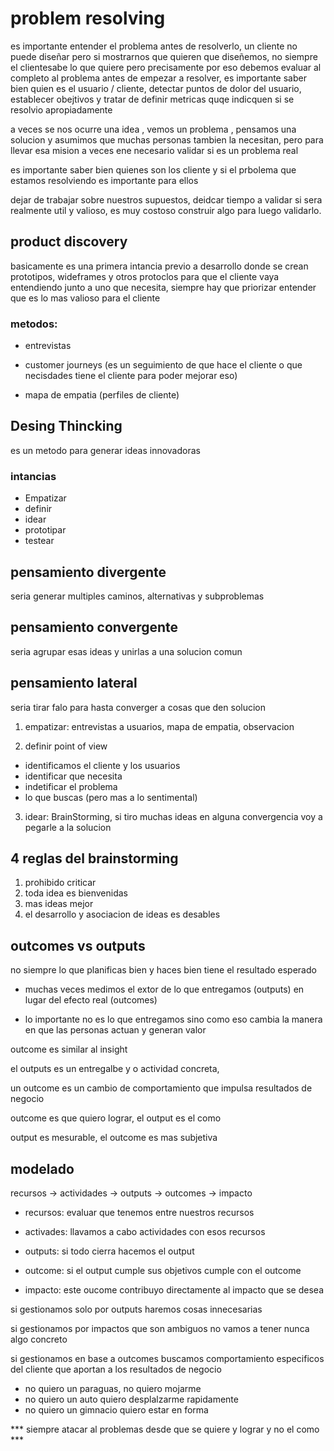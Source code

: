 # problem resolving

es importante entender el problema antes de resolverlo, un cliente no puede diseñar pero si mostrarnos que quieren que diseñemos, no siempre el clientesabe lo que quiere pero precisamente por eso debemos evaluar al completo al problema antes de empezar a resolver, es importante saber bien quien es el usuario / cliente, detectar puntos de dolor del usuario, establecer obejtivos y tratar de definir metricas quqe indicquen si se resolvio apropiadamente

a veces se nos ocurre una idea , vemos un problema , pensamos una solucion y asumimos que muchas personas tambien la necesitan, pero para llevar esa mision a veces ene necesario validar si es un problema real

es importante saber bien quienes son los cliente y si el prbolema que estamos resolviendo es importante para ellos

dejar de trabajar sobre nuestros supuestos, deidcar tiempo a validar si sera realmente util y valioso, es muy costoso construir algo para luego validarlo.

## product discovery

basicamente es una primera intancia previo a desarrollo donde se crean prototipos, wideframes y otros protoclos para que el cliente vaya entendiendo junto a uno que necesita, siempre hay que priorizar entender que es lo mas valioso para el cliente


### metodos:

- entrevistas

- customer journeys (es un seguimiento de que hace el cliente o que necisdades tiene el cliente para poder mejorar eso)

- mapa de empatia (perfiles de cliente)

## Desing Thincking

es un metodo para generar ideas innovadoras

### intancias

- Empatizar
- definir
- idear 
- prototipar
- testear

## pensamiento divergente

seria generar multiples caminos, alternativas y subproblemas

## pensamiento convergente

seria agrupar esas ideas y unirlas a una solucion comun

## pensamiento lateral

seria tirar falo para hasta converger a cosas que den solucion

1. empatizar: entrevistas a usuarios, mapa de empatia, observacion

2. definir point of view

- identificamos el cliente y los usuarios
- identificar que necesita
- indetificar el problema
- lo que buscas (pero mas a lo sentimental) 

3. idear: BrainStorming, si tiro muchas ideas en alguna convergencia voy a pegarle a la solucion

## 4 reglas del brainstorming

1. prohibido criticar
2. toda idea es bienvenidas
3. mas ideas mejor
4. el desarrollo y asociacion de ideas es desables

## outcomes vs outputs 

no siempre lo que planificas bien y haces bien tiene el resultado esperado

- muchas veces medimos el extor de lo que entregamos (outputs) en lugar del efecto real (outcomes)

- lo importante no es lo que entregamos sino como eso cambia la manera en que las personas actuan y generan valor

outcome es similar al insight

el outputs es un entregalbe y o actividad concreta,

un outcome es un cambio de comportamiento que impulsa resultados de negocio

outcome es que quiero lograr, el output es el como

output es mesurable, el outcome es mas subjetiva


## modelado

recursos -> actividades -> outputs -> outcomes -> impacto

- recursos: evaluar que tenemos entre nuestros recursos

- activades: llavamos a cabo actividades con esos recursos

- outputs: si todo cierra hacemos el output

- outcome: si el output cumple sus objetivos cumple con el outcome

- impacto: este oucome contribuyo directamente al impacto que se desea

si gestionamos solo por outputs haremos cosas innecesarias

si gestionamos por impactos que son ambiguos no vamos a tener nunca algo concreto

si gestionamos en base a outcomes buscamos comportamiento especificos del cliente que aportan a los resultados de negocio

- no quiero un paraguas, no quiero mojarme
- no quiero un auto quiero desplalzarme rapidamente
- no quiero un gimnacio quiero estar en forma

*** siempre atacar al problemas desde que se quiere y lograr y no el como ***